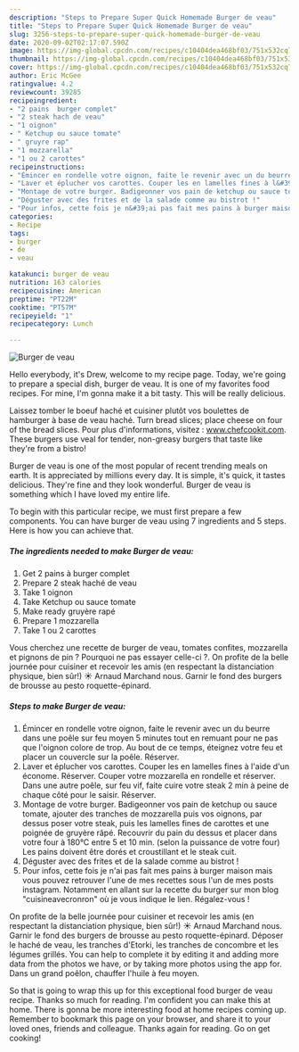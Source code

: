 ```yaml
---
description: "Steps to Prepare Super Quick Homemade Burger de veau"
title: "Steps to Prepare Super Quick Homemade Burger de veau"
slug: 3256-steps-to-prepare-super-quick-homemade-burger-de-veau
date: 2020-09-02T02:17:07.590Z
image: https://img-global.cpcdn.com/recipes/c10404dea468bf03/751x532cq70/burger-de-veau-photo-principale-de-la-recette.jpg
thumbnail: https://img-global.cpcdn.com/recipes/c10404dea468bf03/751x532cq70/burger-de-veau-photo-principale-de-la-recette.jpg
cover: https://img-global.cpcdn.com/recipes/c10404dea468bf03/751x532cq70/burger-de-veau-photo-principale-de-la-recette.jpg
author: Eric McGee
ratingvalue: 4.2
reviewcount: 39285
recipeingredient:
- "2 pains  burger complet"
- "2 steak hach de veau"
- "1 oignon"
- " Ketchup ou sauce tomate"
- " gruyre rap"
- "1 mozzarella"
- "1 ou 2 carottes"
recipeinstructions:
- "Émincer en rondelle votre oignon, faite le revenir avec un du beurre dans une poêle sur feu moyen 5 minutes tout en remuant pour ne pas que l&#39;oignon colore de trop. Au bout de ce temps, éteignez votre feu et placer un couvercle sur la poêle. Réserver."
- "Laver et éplucher vos carottes. Couper les en lamelles fines à l&#39;aide d&#39;un économe. Réserver. Couper votre mozzarella en rondelle et réserver. Dans une autre poêle, sur feu vif, faite cuire votre steak 2 min à peine de chaque côté pour le saisir. Réserver."
- "Montage de votre burger. Badigeonner vos pain de ketchup ou sauce tomate, ajouter des tranches de mozzarella puis vos oignons, par dessus poser votre steak, puis les lamelles fines de carottes et une poignée de gruyère râpé. Recouvrir du pain du dessus et placer dans votre four à 180°C entre 5 et 10 min. (selon la puissance de votre four) Les pains doivent être dorés et croustillant et le steak cuit."
- "Déguster avec des frites et de la salade comme au bistrot !"
- "Pour infos, cette fois je n&#39;ai pas fait mes pains à burger maison mais vous pouvez retrouver l&#39;une de mes recettes sous l&#39;un de mes posts instagram. Notamment en allant sur la recette du burger sur mon blog &#34;cuisineavecronron&#34; où je vous indique le lien. Régalez-vous !"
categories:
- Recipe
tags:
- burger
- de
- veau

katakunci: burger de veau 
nutrition: 163 calories
recipecuisine: American
preptime: "PT22M"
cooktime: "PT57M"
recipeyield: "1"
recipecategory: Lunch

---
```



![Burger de veau](https://img-global.cpcdn.com/recipes/c10404dea468bf03/751x532cq70/burger-de-veau-photo-principale-de-la-recette.jpg)

Hello everybody, it's Drew, welcome to my recipe page. Today, we're going to prepare a special dish, burger de veau. It is one of my favorites food recipes. For mine, I'm gonna make it a bit tasty. This will be really delicious.

Laissez tomber le boeuf haché et cuisiner plutôt vos boulettes de hamburger à base de veau haché. Turn bread slices; place cheese on four of the bread slices. Pour plus d&#39;informations, visitez : www.chefcookit.com. These burgers use veal for tender, non-greasy burgers that taste like they&#39;re from a bistro!

Burger de veau is one of the most popular of recent trending meals on earth. It is appreciated by millions every day. It is simple, it's quick, it tastes delicious. They're fine and they look wonderful. Burger de veau is something which I have loved my entire life.


To begin with this particular recipe, we must first prepare a few components. You can have burger de veau using 7 ingredients and 5 steps. Here is how you can achieve that.

<!--inarticleads1-->

##### The ingredients needed to make Burger de veau:

1. Get 2 pains à burger complet
1. Prepare 2 steak haché de veau
1. Take 1 oignon
1. Take  Ketchup ou sauce tomate
1. Make ready  gruyère rapé
1. Prepare 1 mozzarella
1. Take 1 ou 2 carottes


Vous cherchez une recette de burger de veau, tomates confites, mozzarella et pignons de pin ? Pourquoi ne pas essayer celle-ci ?. On profite de la belle journée pour cuisiner et recevoir les amis (en respectant la distanciation physique, bien sûr!) ☀️ Arnaud Marchand nous. Garnir le fond des burgers de brousse au pesto roquette-épinard. 

<!--inarticleads2-->

##### Steps to make Burger de veau:

1. Émincer en rondelle votre oignon, faite le revenir avec un du beurre dans une poêle sur feu moyen 5 minutes tout en remuant pour ne pas que l&#39;oignon colore de trop. Au bout de ce temps, éteignez votre feu et placer un couvercle sur la poêle. Réserver.
1. Laver et éplucher vos carottes. Couper les en lamelles fines à l&#39;aide d&#39;un économe. Réserver. Couper votre mozzarella en rondelle et réserver. Dans une autre poêle, sur feu vif, faite cuire votre steak 2 min à peine de chaque côté pour le saisir. Réserver.
1. Montage de votre burger. Badigeonner vos pain de ketchup ou sauce tomate, ajouter des tranches de mozzarella puis vos oignons, par dessus poser votre steak, puis les lamelles fines de carottes et une poignée de gruyère râpé. Recouvrir du pain du dessus et placer dans votre four à 180°C entre 5 et 10 min. (selon la puissance de votre four) Les pains doivent être dorés et croustillant et le steak cuit.
1. Déguster avec des frites et de la salade comme au bistrot !
1. Pour infos, cette fois je n&#39;ai pas fait mes pains à burger maison mais vous pouvez retrouver l&#39;une de mes recettes sous l&#39;un de mes posts instagram. Notamment en allant sur la recette du burger sur mon blog &#34;cuisineavecronron&#34; où je vous indique le lien. Régalez-vous !


On profite de la belle journée pour cuisiner et recevoir les amis (en respectant la distanciation physique, bien sûr!) ☀️ Arnaud Marchand nous. Garnir le fond des burgers de brousse au pesto roquette-épinard. Déposer le haché de veau, les tranches d&#39;Etorki, les tranches de concombre et les légumes grillés. You can help to complete it by editing it and adding more data from the photos we have, or by taking more photos using the app for. Dans un grand poêlon, chauffer l&#39;huile à feu moyen. 

So that is going to wrap this up for this exceptional food burger de veau recipe. Thanks so much for reading. I'm confident you can make this at home. There is gonna be more interesting food at home recipes coming up. Remember to bookmark this page on your browser, and share it to your loved ones, friends and colleague. Thanks again for reading. Go on get cooking!
